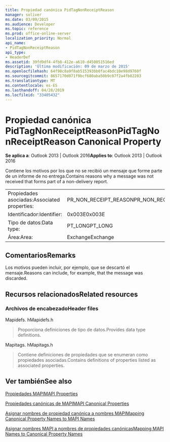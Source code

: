 ```yaml
---
title: Propiedad canónica PidTagNonReceiptReason
manager: soliver
ms.date: 03/09/2015
ms.audience: Developer
ms.topic: reference
ms.prod: office-online-server
localization_priority: Normal
api_name:
- PidTagNonReceiptReason
api_type:
- HeaderDef
ms.assetid: 39fd9df4-4fb8-412e-a610-d450051516ed
description: 'Última modificación: 09 de marzo de 2015'
ms.openlocfilehash: 64f98c8a9f8ab515393bb0fac4bdc10e98d9760f
ms.sourcegitcommit: 8657170d071f9bcf680aba50b9c07f2a4fb82283
ms.translationtype: MT
ms.contentlocale: es-ES
ms.lasthandoff: 04/28/2019
ms.locfileid: "33405432"
---
```

# <a name="pidtagnonreceiptreason-canonical-property"></a><span data-ttu-id="ff66c-103">Propiedad canónica PidTagNonReceiptReason</span><span class="sxs-lookup"><span data-stu-id="ff66c-103">PidTagNonReceiptReason Canonical Property</span></span>

  
  
<span data-ttu-id="ff66c-104">**Se aplica a**: Outlook 2013 | Outlook 2016</span><span class="sxs-lookup"><span data-stu-id="ff66c-104">**Applies to**: Outlook 2013 | Outlook 2016</span></span> 
  
<span data-ttu-id="ff66c-105">Contiene los motivos por los que no se recibió un mensaje que forme parte de un informe de no entrega.</span><span class="sxs-lookup"><span data-stu-id="ff66c-105">Contains reasons why a message was not received that forms part of a non-delivery report.</span></span>
  
|||
|:-----|:-----|
|<span data-ttu-id="ff66c-106">Propiedades asociadas:</span><span class="sxs-lookup"><span data-stu-id="ff66c-106">Associated properties:</span></span>  <br/> |<span data-ttu-id="ff66c-107">PR_NON_RECEIPT_REASON</span><span class="sxs-lookup"><span data-stu-id="ff66c-107">PR_NON_RECEIPT_REASON</span></span>  <br/> |
|<span data-ttu-id="ff66c-108">Identificador:</span><span class="sxs-lookup"><span data-stu-id="ff66c-108">Identifier:</span></span>  <br/> |<span data-ttu-id="ff66c-109">0x003E</span><span class="sxs-lookup"><span data-stu-id="ff66c-109">0x003E</span></span>  <br/> |
|<span data-ttu-id="ff66c-110">Tipo de datos:</span><span class="sxs-lookup"><span data-stu-id="ff66c-110">Data type:</span></span>  <br/> |<span data-ttu-id="ff66c-111">PT_LONG</span><span class="sxs-lookup"><span data-stu-id="ff66c-111">PT_LONG</span></span>  <br/> |
|<span data-ttu-id="ff66c-112">Área:</span><span class="sxs-lookup"><span data-stu-id="ff66c-112">Area:</span></span>  <br/> |<span data-ttu-id="ff66c-113">Exchange</span><span class="sxs-lookup"><span data-stu-id="ff66c-113">Exchange</span></span>  <br/> |
   
## <a name="remarks"></a><span data-ttu-id="ff66c-114">Comentarios</span><span class="sxs-lookup"><span data-stu-id="ff66c-114">Remarks</span></span>

<span data-ttu-id="ff66c-115">Los motivos pueden incluir, por ejemplo, que se descartó el mensaje.</span><span class="sxs-lookup"><span data-stu-id="ff66c-115">Reasons can include, for example, that the message was discarded.</span></span>
  
## <a name="related-resources"></a><span data-ttu-id="ff66c-116">Recursos relacionados</span><span class="sxs-lookup"><span data-stu-id="ff66c-116">Related resources</span></span>

### <a name="header-files"></a><span data-ttu-id="ff66c-117">Archivos de encabezado</span><span class="sxs-lookup"><span data-stu-id="ff66c-117">Header files</span></span>

<span data-ttu-id="ff66c-118">Mapidefs. h</span><span class="sxs-lookup"><span data-stu-id="ff66c-118">Mapidefs.h</span></span>
  
> <span data-ttu-id="ff66c-119">Proporciona definiciones de tipo de datos.</span><span class="sxs-lookup"><span data-stu-id="ff66c-119">Provides data type definitions.</span></span>
    
<span data-ttu-id="ff66c-120">Mapitags. h</span><span class="sxs-lookup"><span data-stu-id="ff66c-120">Mapitags.h</span></span>
  
> <span data-ttu-id="ff66c-121">Contiene definiciones de propiedades que se enumeran como propiedades asociadas.</span><span class="sxs-lookup"><span data-stu-id="ff66c-121">Contains definitions of properties listed as associated properties.</span></span>
    
## <a name="see-also"></a><span data-ttu-id="ff66c-122">Ver también</span><span class="sxs-lookup"><span data-stu-id="ff66c-122">See also</span></span>



[<span data-ttu-id="ff66c-123">Propiedades MAPI</span><span class="sxs-lookup"><span data-stu-id="ff66c-123">MAPI Properties</span></span>](mapi-properties.md)
  
[<span data-ttu-id="ff66c-124">Propiedades canónicas de MAPI</span><span class="sxs-lookup"><span data-stu-id="ff66c-124">MAPI Canonical Properties</span></span>](mapi-canonical-properties.md)
  
[<span data-ttu-id="ff66c-125">Asignar nombres de propiedad canónica a nombres MAPI</span><span class="sxs-lookup"><span data-stu-id="ff66c-125">Mapping Canonical Property Names to MAPI Names</span></span>](mapping-canonical-property-names-to-mapi-names.md)
  
[<span data-ttu-id="ff66c-126">Asignar nombres MAPI a nombres de propiedades canónicas</span><span class="sxs-lookup"><span data-stu-id="ff66c-126">Mapping MAPI Names to Canonical Property Names</span></span>](mapping-mapi-names-to-canonical-property-names.md)

